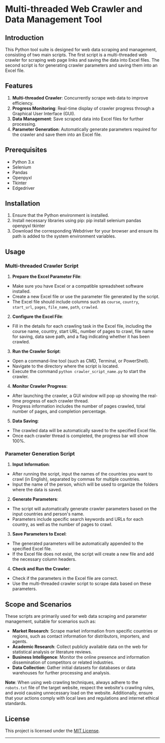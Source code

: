 # Multi-threaded Web Crawler and Data Management Tool

## Introduction

This Python tool suite is designed for web data scraping and management, consisting of two main scripts. The first script is a multi-threaded web crawler for scraping web page links and saving the data into Excel files. The second script is for generating crawler parameters and saving them into an Excel file.

## Features

1. **Multi-threaded Crawler**: Concurrently scrape web data to improve efficiency.
2. **Progress Monitoring**: Real-time display of crawler progress through a Graphical User Interface (GUI).
3. **Data Management**: Save scraped data into Excel files for further processing.
4. **Parameter Generation**: Automatically generate parameters required for the crawler and save them into an Excel file.

## Prerequisites

- Python 3.x
- Selenium
- Pandas
- Openpyxl
- Tkinter
- Edgedriver

## Installation

1. Ensure that the Python environment is installed.
2. Install necessary libraries using pip:
pip install selenium pandas openpyxl tkinter
3. Download the corresponding Webdriver for your browser and ensure its path is added to the system environment variables.

## Usage

### Multi-threaded Crawler Script

1. **Prepare the Excel Parameter File**:
- Make sure you have Excel or a compatible spreadsheet software installed.
- Create a new Excel file or use the parameter file generated by the script.
- The Excel file should include columns such as `course`, `country`, `start_url`, `pages`, `file_name`, `path`, `crawled`.

2. **Configure the Excel File**:
- Fill in the details for each crawling task in the Excel file, including the course name, country, start URL, number of pages to crawl, file name for saving, data save path, and a flag indicating whether it has been crawled.

3. **Run the Crawler Script**:
- Open a command-line tool (such as CMD, Terminal, or PowerShell).
- Navigate to the directory where the script is located.
- Execute the command `python crawler_script_name.py` to start the crawler.

4. **Monitor Crawler Progress**:
- After launching the crawler, a GUI window will pop up showing the real-time progress of each crawler thread.
- Progress information includes the number of pages crawled, total number of pages, and completion percentage.

5. **Data Saving**:
- The crawled data will be automatically saved to the specified Excel file.
- Once each crawler thread is completed, the progress bar will show 100%.

### Parameter Generation Script

1. **Input Information**:
- After running the script, input the names of the countries you want to crawl (in English), separated by commas for multiple countries.
- Input the name of the person, which will be used to organize the folders where the data is saved.

2. **Generate Parameters**:
- The script will automatically generate crawler parameters based on the input countries and person's name.
- Parameters include specific search keywords and URLs for each country, as well as the number of pages to crawl.

3. **Save Parameters to Excel**:
- The generated parameters will be automatically appended to the specified Excel file.
- If the Excel file does not exist, the script will create a new file and add the necessary column headers.

4. **Check and Run the Crawler**:
- Check if the parameters in the Excel file are correct.
- Use the multi-threaded crawler script to scrape data based on these parameters.

## Scope and Scenarios

These scripts are primarily used for web data scraping and parameter management, suitable for scenarios such as:

- **Market Research**: Scrape market information from specific countries or regions, such as contact information for distributors, importers, and agents.
- **Academic Research**: Collect publicly available data on the web for statistical analysis or literature reviews.
- **Business Intelligence**: Monitor the online presence and information dissemination of competitors or related industries.
- **Data Collection**: Gather initial datasets for databases or data warehouses for further processing and analysis.

**Note**: When using web crawling techniques, always adhere to the `robots.txt` file of the target website, respect the website's crawling rules, and avoid causing unnecessary load on the website. Additionally, ensure that your actions comply with local laws and regulations and internet ethical standards.

## License

This project is licensed under the [MIT License](LICENSE).

---

